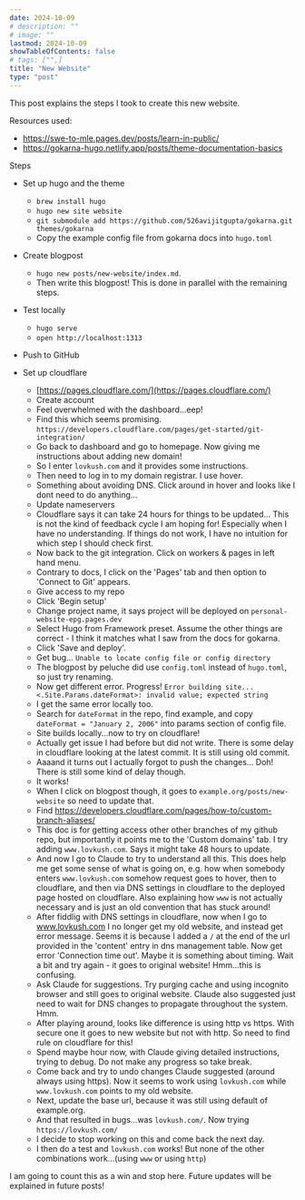 ```yaml
---
date: 2024-10-09
# description: ""
# image: ""
lastmod: 2024-10-09
showTableOfContents: false
# tags: ["",]
title: "New Website"
type: "post"
---
```


This post explains the steps I took to create this new website.

Resources used:
- https://swe-to-mle.pages.dev/posts/learn-in-public/
- https://gokarna-hugo.netlify.app/posts/theme-documentation-basics

Steps
- Set up hugo and the theme
  - `brew install hugo`
  - `hugo new site website`
  - `git submodule add https://github.com/526avijitgupta/gokarna.git themes/gokarna`
  - Copy the example config file from gokarna docs into `hugo.toml`

- Create blogpost
  - `hugo new posts/new-website/index.md`.
  - Then write this blogpost! This is done in parallel with the remaining steps.

- Test locally
  - `hugo serve`
  - `open http://localhost:1313`

- Push to GitHub

- Set up cloudflare
  - [https://pages.cloudflare.com/](https://pages.cloudflare.com/)
  - Create account
  - Feel overwhelmed with the dashboard...eep!
  - Find this which seems promising. `https://developers.cloudflare.com/pages/get-started/git-integration/`
  - Go back to dashboard and go to homepage. Now giving me instructions about adding new domain!
  - So I enter `lovkush.com` and it provides some instructions.
  - Then need to log in to my domain registrar. I use hover.
  - Something about avoiding DNS. Click around in hover and looks like I dont need to do anything...
  - Update nameservers
  - Cloudflare says it can take 24 hours for things to be updated... This is not the kind of feedback cycle I am hoping for! Especially when I have no understanding. If things do not work, I have no intuition for which step I should check first.
  - Now back to the git integration. Click on workers & pages in left hand menu.
  - Contrary to docs, I click on the 'Pages' tab and then option to 'Connect to Git' appears.
  - Give access to my repo
  - Click 'Begin setup'
  - Change project name, it says project will be deployed on `personal-website-epg.pages.dev`
  - Select Hugo from Framework preset. Assume the other things are correct - I think it matches what I saw from the docs for gokarna.
  - Click 'Save and deploy'.
  - Get bug... `Unable to locate config file or config directory`
  - The blogpost by peluche did use `config.toml` instead of `hugo.toml`, so just try renaming.
  - Now get different error. Progress! `Error building site...<.Site.Params.dateFormat>: invalid value; expected string`
  - I get the same error locally too.
  - Search for `dateFormat` in the repo, find example, and copy `dateFormat = "January 2, 2006"` into params section of config file.
  - Site builds locally...now to try on cloudflare!
  - Actually get issue I had before but did not write. There is some delay in cloudflare looking at the latest commit. It is still using old commit.
  - Aaaand it turns out I actually forgot to push the changes... Doh! There is still some kind of delay though.
  - It works!
  - When I click on blogpost though, it goes to `example.org/posts/new-website` so need to update that.
  - Find https://developers.cloudflare.com/pages/how-to/custom-branch-aliases/
  - This doc is for getting access other other branches of my github repo, but importantly it points me to the 'Custom domains' tab. I try adding `www.lovkush.com`. Says it might take 48 hours to update.
  - And now I go to Claude to try to understand all this. This does help me get some sense of what is going on, e.g. how when somebody enters `www.lovkush.com` somehow request goes to hover, then to cloudflare, and then via DNS settings in cloudflare to the deployed page hosted on cloudflare. Also explaining how `www` is not actually necessary and is just an old convention that has stuck around!
  - After fiddlig with DNS settings in cloudflare, now when I go to www.lovkush.com I no longer get my old website, and instead get error message. Seems it is because I added a `/` at the end of the url provided in the 'content' entry in dns management table. Now get error 'Connection time out'. Maybe it is something about timing. Wait a bit and try again - it goes to original website! Hmm...this is confusing.
  - Ask Claude for suggestions. Try purging cache and using incognito browser and still goes to original website. Claude also suggested just need to wait for DNS changes to propagate throughout the system. Hmm.
  - After playing around, looks like difference is using http vs https. With secure one it goes to new website but not with http. So need to find rule on cloudflare for this!
  - Spend maybe hour now, with Claude giving detailed instructions, trying to debug. Do not make any progress so take break.
  - Come back and try to undo changes Claude suggested (around always using https). Now it seems to work using `lovkush.com` while `www.lovkush.com` points to my old website.
  - Next, update the base url, because it was still using default of example.org.
  - And that resulted in bugs...was `lovkush.com/`. Now trying `https://lovkush.com/`
  - I decide to stop working on this and come back the next day.
  - I then do a test and `lovkush.com` works! But none of the other combinations work...(using `www` or using `http`)

I am going to count this as a win and stop here. Future updates will be explained in future posts!
